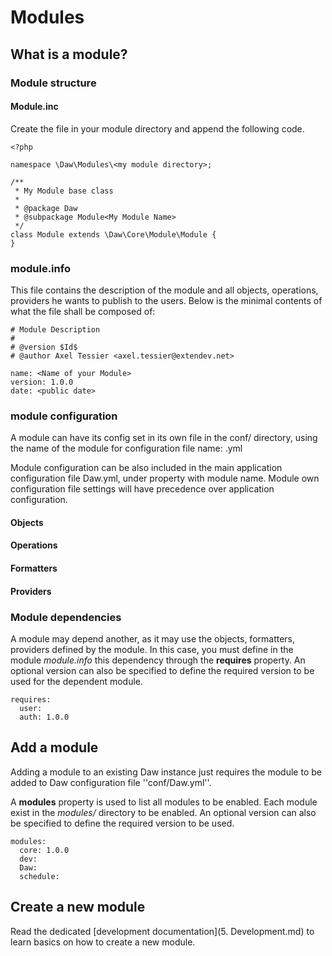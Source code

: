 # Modules

## What is a module?

### Module structure



#### Module.inc

Create the file in your module directory and append the following code.

    <?php

    namespace \Daw\Modules\<my module directory>;

    /**
     * My Module base class
     *
     * @package Daw
     * @subpackage Module<My Module Name>
     */
    class Module extends \Daw\Core\Module\Module {
    }


### module.info

This file contains the description of the module and all objects, operations, providers he wants to publish to the users. Below is the minimal contents of what the file shall be composed of:

    # Module Description
    #
    # @version $Id$
    # @author Axel Tessier <axel.tessier@extendev.net>

    name: <Name of your Module>
    version: 1.0.0
    date: <public date>



### module configuration

A module can have its config set in its own file in the conf/ directory, using the name of the module for configuration file name:
    <module name>.yml

Module configuration can be also included in the main application configuration file Daw.yml, under property with module name.
Module own configuration file settings will have precedence over application configuration.

#### Objects

#### Operations

#### Formatters

#### Providers


### Module dependencies

A module may depend another, as it may use the objects, formatters, providers defined by the module. In this case, you must define in the module *module.info* this dependency through the **requires** property. An optional version can also be specified to define the required version to be used for the dependent module.

    requires:
      user:
      auth: 1.0.0


## Add a module

Adding a module to an existing Daw instance just requires the module to be added to Daw configuration file ''conf/Daw.yml''.

A **modules** property is used to list all modules to be enabled. Each module exist in the *modules/* directory to be enabled.
An optional version can also be specified to define the required version to be used.

    modules:
      core: 1.0.0
      dev:
      Daw:
      schedule:


## Create a new module

Read the dedicated [development documentation](5. Development.md) to learn basics on how to create a new module.




